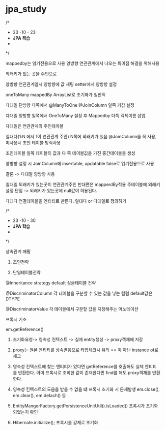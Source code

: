 # jpa_study

/* 
*   23 -10 - 23
*   **JPA 복습**
*
 */

mappedby는 읽기전용으로 사용
양방향 연관관계에서 나오는 특이점 해결을 위해사용

외래키가 있는 곳을 주인으로 

양방향 연관관계일시 양방향에 값 세팅
setter에서 양방향 설정

oneToMany
mappedBy
ArrayList로 초기화가 일반적

다대일 단방향
다쪽에서 @ManyToOne @JoinColumn 일쪽 키값 설정 

다대일 양방향
일쪽에서 OneToMany 설정 후 Mappedby 다쪽 객체이름 삽입

다대일은 연관관계의 주인테이블

일대다(1:N 에서 1이 연관관계 주인)
N쪽에 외래키가 있음
@JoinColumn을 꼭 사용, 미사용시 조인 테이블 방식사용

조인테이블
일쪽 테이블의 값과 다 쪽 테이블값을 가진 중간테이블을 생성

양방향 설정 시 JoinColumn에 insertable, updatable false로
읽기전용으로 사용

결론 -> 다대일 양방향 사용

일대일
외래키가 있는곳이 연관관계주인
반대편은 mapperdBy적용
주테이블에 외래키 설정
단점 -> 외래키가 있는곳에 null값이 허용된다.


다대다
연결테이블을 엔티티로 만든다.
일대다 or 다대일로 정의하기

/* 
*   23 -10 - 30
*   **JPA 학습**
*
 */

상속관계 매핑

1. 조인전략

2. 단일테이블전략

@Inheritance
strategy default 싱글테이블 전략

@DiscriminatorColumn 
각 테이블을 구분할 수 있는 값을 넣는 컬럼
default값은 DTYPE

@DiscriminatorValue
각 테이블에서 구분할 값을 지정해주는 어노테이션


프록시 기초

em.getReference() 

1. 초기화요청-> 영속성 컨텍스트 -> 실제 entity생성 -> proxy객체에 저장

2. proxy는 원본 엔티티를 상속받음으로 타입체크시 유의
== 이 아닌 instance of로 체크

3. 영속성 컨텍스트에 찾는 엔티티가 있다면 getReference를 호출해도
실제 엔티티를 반환한다. 
이미 프록시로 조회한 값이 존재한다면 find를 해도 proxy객체를 반환한다.

4. 영속성 컨텍스트의 도움을 받을 수 없을 떄 프록시 초기화 시 문제발생
em.close(), em.clear(), em.detach() 등

5. EntityMangerFactory.getPersistenceUnitUtil().isLoaded()
프록시가 초기화 되었는지 확인

6. Hibernate.initialize();
프록시를 강제로 초기화
